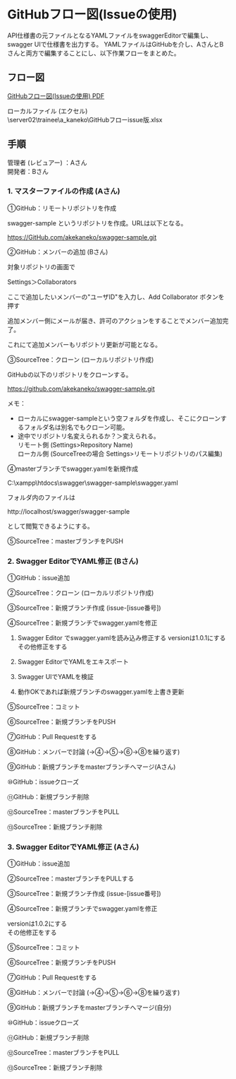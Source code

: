 # GitHubフロー図(Issueの使用)

API仕様書の元ファイルとなるYAMLファイルをswaggerEditorで編集し、swagger UIで仕様書を出力する。
YAMLファイルはGitHubを介し、AさんとBさんと両方で編集することにし、以下作業フローをまとめた。

## フロー図

[GitHubフロー図(Issueの使用) PDF](https://github.com/akekaneko/swagger-sample/blob/master/GitHubFlow.pdf)

ローカルファイル (エクセル)   
\\server02\trainee\a_kaneko\GitHubフローissue版.xlsx


## 手順

管理者 (レビュアー) ：Aさん  
開発者：Bさん

### 1. マスターファイルの作成 (Aさん)

①GitHub：リモートリポジトリを作成

swagger-sample というリポジトリを作成。URLは以下となる。

https://GitHub.com/akekaneko/swagger-sample.git

②GitHub：メンバーの追加 (Bさん) 

対象リポジトリの画面で

Settings＞Collaborators

ここで追加したいメンバーの"ユーザID"を入力し、Add Collaborator ボタンを押す

追加メンバー側にメールが届き、許可のアクションをすることでメンバー追加完了。

これにて追加メンバーもリポジトリ更新が可能となる。

③SourceTree：クローン (ローカルリポジトリ作成) 

GitHubの以下のリポジトリをクローンする。

https://github.com/akekaneko/swagger-sample.git

メモ：

- ローカルにswagger-sampleという空フォルダを作成し、そこにクローンするフォルダ名は別名でもクローン可能。
- 途中でリポジトリ名変えられるか？＞変えられる。  
リモート側 (Settings>Repository Name)  
ローカル側 (SourceTreeの場合 Settings>リモートリポジトリのパス編集)

④masterブランチでswagger.yamlを新規作成

C:\xampp\htdocs\swagger\swagger-sample\swagger.yaml

フォルダ内のファイルは

http://localhost/swagger/swagger-sample

として閲覧できるようにする。

⑤SourceTree：masterブランチをPUSH

### 2. Swagger EditorでYAML修正 (Bさん)

①GitHub：issue追加

②SourceTree：クローン (ローカルリポジトリ作成) 

③SourceTree：新規ブランチ作成 (issue-[issue番号])

④SourceTree：新規ブランチでswagger.yamlを修正

1.  Swagger Editor でswagger.yamlを読み込み修正する
versionは1.0.1にする  
その他修正をする

1. Swagger EditorでYAMLをエキスポート

1. Swagger UIでYAMLを検証

1. 動作OKであれば新規ブランチのswagger.yamlを上書き更新

⑤SourceTree：コミット

⑥SourceTree：新規ブランチをPUSH

⑦GitHub：Pull Requestをする

⑧GitHub：メンバーで討論  (→④→⑤→⑥→⑧を繰り返す) 

⑨GitHub：新規ブランチをmasterブランチへマージ(Aさん)

⑩GitHub：issueクローズ

⑪GitHub：新規ブランチ削除

⑫SourceTree：masterブランチをPULL

⑬SourceTree：新規ブランチ削除

### 3. Swagger EditorでYAML修正 (Aさん)

①GitHub：issue追加

②SourceTree：masterブランチをPULLする

③SourceTree：新規ブランチ作成 (issue-[issue番号])

④SourceTree：新規ブランチでswagger.yamlを修正

versionは1.0.2にする  
その他修正をする

⑤SourceTree：コミット

⑥SourceTree：新規ブランチをPUSH

⑦GitHub：Pull Requestをする

⑧GitHub：メンバーで討論  (→④→⑤→⑥→⑧を繰り返す) 

⑨GitHub：新規ブランチをmasterブランチへマージ(自分)

⑩GitHub：issueクローズ

⑪GitHub：新規ブランチ削除

⑫SourceTree：masterブランチをPULL

⑬SourceTree：新規ブランチ削除
